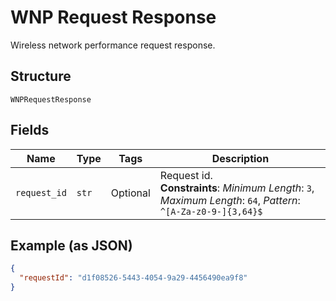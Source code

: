 
# WNP Request Response

Wireless network performance request response.

## Structure

`WNPRequestResponse`

## Fields

| Name | Type | Tags | Description |
|  --- | --- | --- | --- |
| `request_id` | `str` | Optional | Request id.<br>**Constraints**: *Minimum Length*: `3`, *Maximum Length*: `64`, *Pattern*: `^[A-Za-z0-9-]{3,64}$` |

## Example (as JSON)

```json
{
  "requestId": "d1f08526-5443-4054-9a29-4456490ea9f8"
}
```


